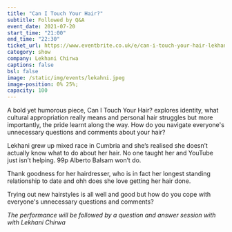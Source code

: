 ```yaml
---
title: "Can I Touch Your Hair?"
subtitle: Followed by Q&A 
event_date: 2021-07-20
start_time: "21:00"
end_time: "22:30"
ticket_url: https://www.eventbrite.co.uk/e/can-i-touch-your-hair-lekhani-chirwa-tickets-161283791161
category: show
company: Lekhani Chirwa
captions: false
bsl: false
image: /static/img/events/lekahni.jpeg
image-position: 0% 25%;
capacity: 100
---
```


A bold yet humorous piece, Can I Touch Your Hair? explores identity, what cultural appropriation really means and personal hair struggles but more importantly, the pride learnt along the way. How do you navigate everyone's unnecessary questions and comments about your hair?

Lekhani grew up mixed race in Cumbria and she’s realised she doesn’t actually know what to do about her hair. No one taught her and YouTube just isn’t helping. 99p Alberto Balsam won’t do.

Thank goodness for her hairdresser, who is in fact her longest standing relationship to date and ohh does she love getting her hair done.

Trying out new hairstyles is all well and good but how do you cope with everyone's unnecessary questions and comments?

_The performance will be followed by a question and answer session with with Lekhani Chirwa_
